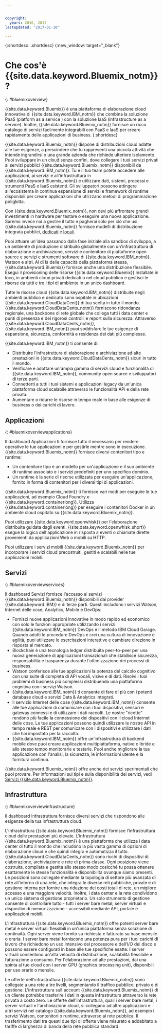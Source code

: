 ```yaml
---


copyright:
  years: 2016, 2017
lastupdated: "2017-01-10"

---
```


{:shortdesc: .shortdesc}
{:new_window: target="_blank"}

# Che cos'è {{site.data.keyword.Bluemix_notm}}?
{: #bluemixoverview}

{{site.data.keyword.Bluemix}} è una piattaforma di elaborazione cloud innovativa di {{site.data.keyword.IBM_notm}} che combina la soluzione PaaS (platform as a service ) con la soluzione IaaS (infrastructure as a service). Inoltre, {{site.data.keyword.Bluemix_notm}} fornisce un ricco catalogo di servizi facilmente integrabili con PaaS e IaaS per creare rapidamente delle applicazioni di business.
{:shortdesc}

{{site.data.keyword.Bluemix_notm}} dispone di distribuzioni cloud adatte alle tue esigenze, a prescindere che tu rappresenti una piccola attività che intende ingrandirsi o una grande azienda che richiede ulteriore isolamento. Puoi sviluppare in un cloud senza confini, dove collegare i tuoi servizi privati ai servizi pubblici {{site.data.keyword.Bluemix_notm}} disponibili da {{site.data.keyword.IBM_notm}}. Tu e il tuo team potete accedere alle applicazioni, ai servizi e all'infrastruttura in {{site.data.keyword.Bluemix_notm}} e utilizzare dati, sistemi, processi e strumenti PaaS e IaaS esistenti. Gli sviluppatori possono attingere all'ecosistema in continua espansione di servizi e framework di runtime disponibili per creare applicazioni che utilizzano metodi di programmazione poliglotta.

Con {{site.data.keyword.Bluemix_notm}}, non devi più affrontare grandi investimenti in hardware per testare o eseguire una nuova applicazione. Saremo invece noi a gestire il tutto e pagherai solo per ciò che usi. {{site.data.keyword.Bluemix_notm}} fornisce modelli di distribuzione integrata pubblici, [dedicati](/docs/dedicated/index.html) e [locali](/docs/local/index.html).

Puoi attuare un'idea passando dalla fase iniziale alla sandbox di sviluppo, a un ambiente di produzione distribuito globalmente con un'infrastruttura di elaborazione e archiviazione, servizi e contenitore di piattaforme open source e servizi e strumenti software di {{site.data.keyword.IBM_notm}}, Watson e altri. Al di là delle capacità della piattaforma stessa, {{site.data.keyword.Bluemix}} fornisce anche una distribuzione flessibile. Esegui il provisioning delle risorse {{site.data.keyword.Bluemix}} installate in loco, in ambienti cloud privati dedicati o nel cloud pubblico e gestisci le risorse da tutti e tre i tipi di ambiente in un unico dashboard.

Tutte le risorse cloud {{site.data.keyword.IBM_notm}} distribuite negli ambienti pubblico e dedicato sono ospitate in ubicazioni {{site.data.keyword.CloudDataCent}} di tua scelta in tutto il mondo. {{site.data.keyword.CloudDataCents_notm}} forniscono ridondanza regionale, una backbone di rete globale che collega tutti i data center e punti di presenza e dei rigorosi controlli e report sulla sicurezza. Attraverso {{site.data.keyword.CloudDataCents_notm}}, {{site.data.keyword.IBM_notm}} puoi soddisfare le tue esigenze di espansione, sicurezza, conformità e residenza dei dati più complesse.

{{site.data.keyword.IBM_notm}} ti consente di:

* Distribuire l'infrastruttura di elaborazione e archiviazione ad alte prestazioni in {{site.data.keyword.CloudDataCents_notm}} sicuri in tutto il mondo.
* Verificare e adottare un'ampia gamma di servizi cloud e funzionalità di {{site.data.keyword.IBM_notm}}, community open source e sviluppatori di terze parti.
* Connetterti a tutti i tuoi sistemi e applicazioni legacy da un'unica piattaforma cloud scalabile attraverso le funzionalità API e della rete privata.
* Aumentare o ridurre le risorse in tempo reale in base alle esigenze di business o dei carichi di lavoro.

## Applicazioni
{: #bluemixoverviewapplications}

Il dashboard Applicazioni ti fornisce tutto il necessario per rendere operative le tue applicazioni e per gestirle mentre sono in esecuzione. {{site.data.keyword.Bluemix_notm}} fornisce diversi contenitori tipo e runtime:

* Un contenitore tipo è un modello per un'applicazione e il suo ambiente di runtime associato e i servizi predefiniti per uno specifico dominio.
* Un runtime è la serie di risorse utilizzata per eseguire un'applicazione, fornito in forma di contenitori per i diversi tipi di applicazioni.

{{site.data.keyword.Bluemix_notm}} ti fornisce vari modi per eseguire le tue applicazioni, ad esempio Cloud Foundry e {{site.data.keyword.containerlong}}. Utilizza {{site.data.keyword.containerlong}} per eseguire i contenitori Docker in un ambiente cloud ospitato su {{site.data.keyword.Bluemix_notm}}.

Puoi utilizzare {{site.data.keyword.openwhisk}} per l'elaborazione distribuita guidata dagli eventi. {{site.data.keyword.openwhisk_short}} esegue la logica dell'applicazione in risposta a eventi o chiamate dirette provenienti da applicazioni Web o mobili su HTTP.

Puoi utilizzare i servizi mobili {{site.data.keyword.Bluemix_notm}} per incorporare i servizi cloud precostruiti, gestiti e scalabili nelle tue applicazioni mobili.

## Servizi
{: #bluemixoverviewservices}

Il dashboard Servizi fornisce l'accesso ai servizi {{site.data.keyword.Bluemix_notm}} disponibili dai provider {{site.data.keyword.IBM}} e di terze parti. Questi includono i servizi Watson, Internet delle cose, Analytics, Mobile e DevOps:

* Fornisci nuove applicazioni innovative in modo rapido ed economico con solo le funzioni appropriate utilizzando i servizi {{site.data.keyword.IBM_notm}} DevOps e il metodo IBM Cloud Garage. Quando adotti le procedure DevOps e crei una cultura di innovazione e agilità, puoi utilizzare le esercitazioni interattive e cambiare direzione in risposta al mercato.
* Blockchain è una tecnologia ledger distribuita peer-to-peer per una nuova generazione di applicazioni transazionali che stabilisce sicurezza, responsabilità e trasparenza durante l'ottimizzazione dei processi di business.  
* Watson conferisce alle tue applicazioni la potenza del calcolo cognitivo con una suite di completa di API vocali, visive e di dati.  Risolvi i tuoi problemi di business più complessi distribuendo una piattaforma cognitiva con i servizi Watson.
* {{site.data.keyword.IBM_notm}} ti consente di fare di più con i potenti database cloud e servizi Data & Analytics integrati.
* Il servizio Internet delle cose {{site.data.keyword.IBM_notm}} consente alle tue applicazioni di comunicare con i tuoi dispositivi, sensori e gateway connessi e di utilizzare i dati raccolti. Le nostre "ricette" rendono più facile la connessione dei dispositivi con il cloud Internet delle cose. Le tue applicazioni possono quindi utilizzare le nostre API in tempo reale e REST per comunicare con i dispositivi e utilizzare i dati che hai impostato per la raccolta.
* {{site.data.keyword.IBM_notm}} offre un'infrastruttura di backend mobile dove puoi creare applicazioni multipiattaforma, native o ibride e allo stesso tempo monitorarle e testarle. Puoi anche migliorare la tua applicazione con l'analisi, la sicurezza, le informazioni utente e la fornitura continua.

{{site.data.keyword.Bluemix_notm}} offre anche dei servizi sperimentali che puoi provare. Per informazioni sui tipi e sulla disponibilità dei servizi, vedi [Servizi {{site.data.keyword.Bluemix_notm}}](/docs/services/index.html).


## Infrastruttura
{: #bluemixoverviewinfrastructure}

Il dashboard Infrastruttura fornisce diversi servizi che rispondono alle esigenze della tua infrastruttura cloud.

L'infrastruttura {{site.data.keyword.Bluemix_notm}} fornisce l'infrastruttura cloud dalle prestazioni più elevate. L'infrastruttura {{site.data.keyword.Bluemix_notm}} è una piattaforma che utilizza i data center di tutto il mondo che includono la più vasta gamma di opzioni di elaborazione cloud e che quindi integra e automatizza il tutto. {{site.data.keyword.CloudDataCents_notm}} sono ricchi di dispositivi di elaborazione, archiviazione e rete di prima classe. Ogni posizione viene costruita, compilata e gestita allo stesso modo cosicché tu possa ottenere esattamente le stesse funzionalità e disponibilità ovunque siamo presenti. Le posizioni sono collegate mediante la topologia di settore più avanzata di rete all'interno di una rete, che integra le diverse reti pubbliche, private e di gestione interna per fornire una riduzione dei costi totali di rete, un migliore accesso e una maggiore velocità. Inoltre, i data center e la rete condividono un unico sistema di gestione proprietario. Un solo strumento di gestione consente di controllare tutto - tutti i server bare metal, server virtuali e dispositivi di memorizzazione - accessibili mediante API, portale e applicazioni mobili.

L'infrastruttura {{site.data.keyword.Bluemix_notm}} offre potenti server bare metal e server virtuali flessibili in un'unica piattaforma senza soluzione di continuità. Ogni server viene fornito su richiesta e fatturato su base mensile o oraria. I server bare metal forniscono una potenza pura per i tuoi carichi di lavoro che richiedono un uso intensivo del processore e dell'I/O del disco e possono essere configurati in base alle tue specifiche esatte. I server virtuali consentono un'alta velocità di distribuzione, scalabilità flessibile e fatturazione a consumo. Per l'elaborazione ad alte prestazioni, dai una spinta al tuo cloud con i server GPU (graphics processing unit), disponibili per uso orario o mensile.

Le offerte dell'infrastruttura {{site.data.keyword.Bluemix_notm}} sono collegate a una rete a tre livelli, segmentando il traffico pubblico, privato e di gestione. L'infrastruttura sull'account {{site.data.keyword.Bluemix_notm}} di un cliente potrebbe trasferire i dati in questa infrastruttura attraverso la rete privata a costo zero. Le offerte dell'infrastruttura, quali i server bare metal, i server virtuali e l'archiviazione cloud, si collegano ad altre applicazioni e altri servizi nel catalogo {{site.data.keyword.Bluemix_notm}}, ad esempio i servizi Watson, contenitori o runtime, attraverso al rete pubblica. Il trasferimento dati tra questi due tipi di offerte viene misurato e addebitato a tariffe di larghezza di banda della rete pubblica standard.
